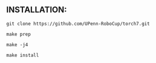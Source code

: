 ## INSTALLATION:
 `git clone https://github.com/UPenn-RoboCup/torch7.git`
 
 `make prep`
 
 `make -j4`
 
 `make install`
